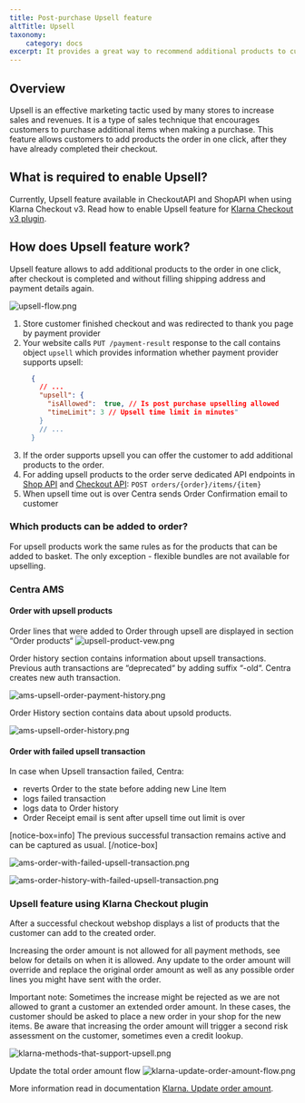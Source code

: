 ```yaml
---
title: Post-purchase Upsell feature
altTitle: Upsell
taxonomy:
    category: docs
excerpt: It provides a great way to recommend additional products to customers that are related to the items they have already purchased.
---
```


## Overview

Upsell is an effective marketing tactic used by many stores to increase sales and revenues.
It is a type of sales technique that encourages customers to purchase additional items when making a purchase. 
This feature allows customers to add products the order in one click, after they have already completed their checkout.

## What is required to enable Upsell?

Currently, Upsell feature available in CheckoutAPI and ShopAPI when using Klarna Checkout v3. Read how to enable Upsell feature for [Klarna Checkout v3 plugin](/centra-sections/settings/plugins/klarnacheckoutv3).

## How does Upsell feature work?

Upsell feature allows to add additional products to the order in one click, after checkout is completed and without filling shipping address and payment details again.

![upsell-flow.png](upsell-flow.png)

1. Store customer finished checkout and was redirected to thank you page by payment provider
2. Your website calls `PUT /payment-result` response to the call contains object `upsell` which provides information whether payment provider supports upsell: 
    ```json
      {
        // ...
        "upsell": {
          "isAllowed":  true, // Is post purchase upselling allowed
          "timeLimit": 3 // Upsell time limit in minutes"
        }
        // ...
      }
    ```
3. If the order supports upsell you can offer the customer to add additional products to the order.
4. For adding upsell products to the order serve dedicated API endpoints in [Shop API](https://docs.centra.com/swagger-ui/?api=CheckoutAPI&urls.primaryName=ShopAPI) and [Checkout API](https://docs.centra.com/swagger-ui/?api=CheckoutAPI): `POST orders/{order}/items/{item}`
5. When upsell time out is over Centra sends Order Confirmation email to customer

### Which products can be added to order?

For upsell products work the same rules as for the products that can be added to basket.
The only exception - flexible bundles are not available for upselling.

### Centra AMS

#### Order with upsell products
Order lines that were added to Order through upsell are displayed in section “Order products“
![upsell-product-vew.png](upsell-product-view.png)

Order history section contains information about upsell transactions. Previous auth transactions are “deprecated“ by adding suffix “-old“. Centra creates new auth transaction.

![ams-upsell-order-payment-history.png](ams-upsell-order-payment-history.png)

Order History section contains data about upsold products.

![ams-upsell-order-history.png](ams-upsell-order-history.png)

#### Order with failed upsell transaction

In case when Upsell transaction failed, Centra:
- reverts Order to the state before adding new Line Item
- logs failed transaction
- logs data to Order history
- Order Receipt email is sent after upsell time out limit is over

[notice-box=info]
The previous successful transaction remains active and can be captured as usual.
[/notice-box]

![ams-order-with-failed-upsell-transaction.png](ams-order-with-failed-upsell-transaction.png)

![ams-order-history-with-failed-upsell-transaction.png](ams-order-history-with-failed-upsell-transaction.png)

### Upsell feature using Klarna Checkout plugin

After a successful checkout webshop displays a list of products that the customer can add to the created order.

Increasing the order amount is not allowed for all payment methods, see below for details on when it is allowed. Any update to the order amount will override and replace the original order amount as well as any possible order lines you might have sent with the order.

Important note: Sometimes the increase might be rejected as we are not allowed to grant a customer an extended order amount. In these cases, the customer should be asked to place a new order in your shop for the new items. Be aware that increasing the order amount will trigger a second risk assessment on the customer, sometimes even a credit lookup.

![klarna-methods-that-support-upsell.png](klarna-methods-that-support-upsell.png)

Update the total order amount flow
![klarna-update-order-amount-flow.png](klarna-update-order-amount-flow.png)

More information read in documentation [Klarna. Update order amount](https://docs.klarna.com/order-management/pre-delivery/update-order-amount/).
